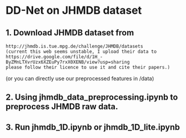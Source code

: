 # DD-Net on JHMDB dataset

## 1. Download JHMDB dataset from 
```
http://jhmdb.is.tue.mpg.de/challenge/JHMDB/datasets 
(current this web seems unstable, I upload their data to 
https://drive.google.com/file/d/1H_-ByZMnLTXvrUzx6XZEuPy7rxX0XENB/view?usp=sharing
please follow their licence to use it and cite their papers.) 
```
(or you can directly use our preprocessed features in /data)

## 2. Using jhmdb_data_preprocessing.ipynb to preprocess JHMDB raw data.

## 3. Run jhmdb_1D.ipynb or jhmdb_1D_lite.ipynb

